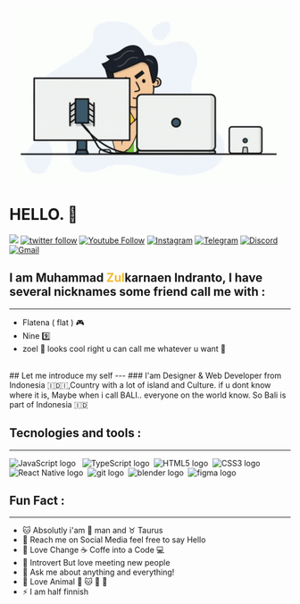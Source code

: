 ![Cover Image](./assets/programmer.gif)

# HELLO. 🐼

<a href="https://github.com/zul1996/CoverView"><img src="https://img.shields.io/github/stars/zul1996/CoverView.svg?style=social&label=Star"></a>
<a href="https://twitter.com/Flaatena_"><img alt="twitter follow" src="https://img.shields.io/twitter/follow/zoel?color=00acee&label=Zul%20on%20Twitter&logo=Twitter&logoColor=ffffff&style=flat-square="></a>
<a href="https://www.youtube.com/channel/UCwLr4n2CPBi-oJsy9Gnv05w"><img alt="Youtube Follow" src="https://img.shields.io/youtube/channel/subscribers/UCrd66qTdY9VCKHxufocLh2w?style=flat-square&color=ff0000&label=Zoel%20on%20YouTube&logo=YouTube"></a>
<a href="https://www.instagram.com/flaatena_/">![Instagram](https://img.shields.io/badge/Instagram-%23E4405F.svg?style=for-the-badge&logo=Instagram&logoColor=white)</a>
<a href="https://telegram.me/flatena">![Telegram](https://img.shields.io/badge/Telegram-2CA5E0?style=for-the-badge&logo=telegram&logoColor=white)</a>
<a href="https://discordapp.com/users/449572586901209099">![Discord](https://img.shields.io/badge/%3CZoel%3E-%237289DA.svg?style=for-the-badge&logo=discord&logoColor=white)</a>
<a href="mailto:mzulnewbie@gmail.com">![Gmail](https://img.shields.io/badge/Gmail-D14836?style=for-the-badge&logo=gmail&logoColor=white)</a>

## I am **Muhammad <span style="color:#F3BA2F">**Zul**</span>karnaen Indranto**, I have several nicknames some friend call me with :
---
- Flatena ( flat ) 🎮
- Nine 9️⃣
- zoel 🐼
looks cool right u can call me whatever u want 🥰
<br>
## Let me introduce my self
---
### I'am Designer & Web Developer from Indonesia 🇮🇩🇮,Country with a lot of island and Culture. if u dont know where it is, Maybe when i call BALI.. everyone on the world know. So Bali is part of Indonesia 🇮🇩

## Tecnologies and tools :
---
<img src="https://img.shields.io/badge/JavaScript-282C34?logo=javascript&logoColor=F7DF1E" alt="JavaScript logo" title="JavaScript" height="25" /> &nbsp;
<img src="https://img.shields.io/badge/TypeScript-282C34?logo=typescript&logoColor=3178C6" alt="TypeScript logo" title="TypeScript" height="25" />&nbsp;
<img src="https://img.shields.io/badge/HTML5-282C34?logo=html5&logoColor=E34F26" alt="HTML5 logo" title="HTML5" height="25" />&nbsp;
<img src="https://img.shields.io/badge/CSS3-282C34?logo=css3&logoColor=1572B6" alt="CSS3 logo" title="CSS3" height="25" />&nbsp;
<img src="https://img.shields.io/badge/React Native-282C34?logo=react&logoColor=61DAFB" alt="React Native logo" title="React Native" height="25" />&nbsp; 
<img src="https://img.shields.io/badge/git-282C34?logo=git&logoColor=F05032" alt="git logo" title="git" height="25" />&nbsp;
<img src="https://img.shields.io/badge/blender-282C34?logo=blender&logoColor=orange" alt="blender logo" title="blender" height="25" />&nbsp;
<img src="https://img.shields.io/badge/figma-282C34?logo=figma&logoColor=Fff" alt="figma logo" title="figma" height="25" />&nbsp;

## Fun Fact :
---
- 🐱 Absolutly i'am 👨 man and ♉ Taurus
- 📧 Reach me on Social Media feel free to say Hello
- 💓 Love Change ☕ Coffe into a Code  💻
- 🙂 Introvert But love meeting new people 
- 💬 Ask me about anything and everything!
-  🚀 Love Animal 🐼 🐱 🦖 🦕
-  ⚡ I am half finnish

